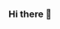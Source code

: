 ### Hi there 👋

<!--
**taniapn10/taniapn10** is a ✨ _special_ ✨ repository because its `README.md` (this file) appears on your GitHub profile.

Here are some ideas to get you started:

 🔭 I’m currently working on my Github page
 🌱 I’m currently learning Python
 💬 Ask me about my baking business and how data analytics helped me start it
 📫 How to reach me: tanian123@gmail.com
 ⚡ Fun fact: I love baking, weight lifting and pilates
-->
